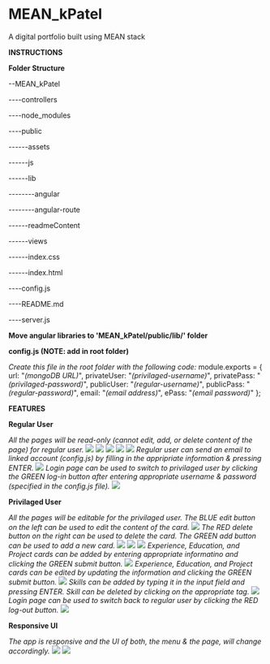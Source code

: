 # MEAN_kPatel
A digital portfolio built using MEAN stack

**INSTRUCTIONS**

**Folder Structure**

--MEAN_kPatel

----controllers

----node_modules

----public

------assets

------js

------lib

--------angular

--------angular-route

------readmeContent

------views

------index.css

------index.html

----config.js

----README.md

----server.js

**Move angular libraries to 'MEAN_kPatel/public/lib/' folder**

**config.js (NOTE: add in root folder)**

*Create this file in the root folder with the following code:*
module.exports = {
    url: "*(mongoDB URL)*",
    privateUser: "*(privilaged-username)*",
    privatePass: "*(privilaged-password)*",
    publicUser: "*(regular-username)*",
    publicPass: "*(regular-password)*",
    email: "*(email address)*",
    ePass: "*(email password)*"
};

**FEATURES**

**Regular User**

*All the pages will be read-only (cannot edit, add, or delete content of the page) for regular user.*
![](https://github.com/kunknown/MEAN_kPatel/blob/master/public/readmeContent/home_reg.PNG)
![](https://github.com/kunknown/MEAN_kPatel/blob/master/public/readmeContent/resume_exp_reg.PNG)
![](https://github.com/kunknown/MEAN_kPatel/blob/master/public/readmeContent/resume_skill_reg.PNG)
![](https://github.com/kunknown/MEAN_kPatel/blob/master/public/readmeContent/resume_edu_reg.PNG)
![](https://github.com/kunknown/MEAN_kPatel/blob/master/public/readmeContent/project_reg.PNG)
*Regular user can send an email to linked account (config.js) by filling in the appripriate information & pressing ENTER.*
![](https://github.com/kunknown/MEAN_kPatel/blob/master/public/readmeContent/contact_reg.PNG)
*Login page can be used to switch to privilaged user by clicking the GREEN log-in button after entering appropriate username & password (specified in the config.js file).*
![](https://github.com/kunknown/MEAN_kPatel/blob/master/public/readmeContent/login_reg.PNG)

**Privilaged User**

*All the pages will be editable for the privilaged user. The BLUE edit button on the left can be used to edit the content of the card.*
![](https://github.com/kunknown/MEAN_kPatel/blob/master/public/readmeContent/home_priv.PNG)
*The RED delete button on the right can be used to delete the card. The GREEN add button can be used to add a new card.*
![](https://github.com/kunknown/MEAN_kPatel/blob/master/public/readmeContent/resume_exp_priv.PNG)
![](https://github.com/kunknown/MEAN_kPatel/blob/master/public/readmeContent/resume_edu_priv.PNG)
![](https://github.com/kunknown/MEAN_kPatel/blob/master/public/readmeContent/project_priv.PNG)
*Experience, Education, and Project cards can be added by entering appropriate informatino and clicking the GREEN submit button.*
![](https://github.com/kunknown/MEAN_kPatel/blob/master/public/readmeContent/add_priv.PNG)
*Experience, Education, and Project cards can be edited by updating the information and clicking the GREEN submit button.*
![](https://github.com/kunknown/MEAN_kPatel/blob/master/public/readmeContent/edit_priv.PNG)
*Skills can be added by typing it in the input field and pressing ENTER. Skill can be deleted by clicking on the appropriate tag.*
![](https://github.com/kunknown/MEAN_kPatel/blob/master/public/readmeContent/resume_skill_priv.PNG)
*Login page can be used to switch back to regular user by clicking the RED log-out button.*
![](https://github.com/kunknown/MEAN_kPatel/blob/master/public/readmeContent/login_priv.PNG)

**Responsive UI**

*The app is responsive and the UI of both, the menu & the page, will change accordingly.*
![](https://github.com/kunknown/MEAN_kPatel/blob/master/public/readmeContent/mobile_home_reg.PNG)
![](https://github.com/kunknown/MEAN_kPatel/blob/master/public/readmeContent/mobile_nav.PNG)

